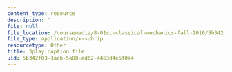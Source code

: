 ```yaml
---
content_type: resource
description: ''
file: null
file_location: /coursemedia/8-01sc-classical-mechanics-fall-2016/5b342f033acb5a88ad624463d4e5f0a4_sffRo1-_D8E.vtt
file_type: application/x-subrip
resourcetype: Other
title: 3play caption file
uid: 5b342f03-3acb-5a88-ad62-4463d4e5f0a4
---
```

